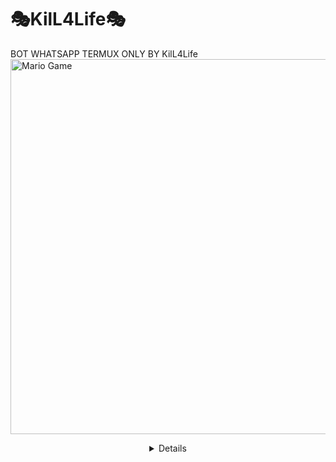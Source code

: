 # 🎭KilL4Life🎭
BOT WHATSAPP TERMUX ONLY BY KilL4Life
<img src="https://github.com/TheDudeThatCode/TheDudeThatCode/blob/master/Assets/Developer.gif" alt="Mario Game" width="600" />
<div align="center">
<details>
 
>kalo Mau Reupload Tag nama saya
>hargai pembuat skrip





### Alat dan Bahan
Siapin alat dan bahannya.
```bash
✔︎   niat
✔︎     2 handphone (1 buat jalanin sc, 1 buat scan kode qr kak)
              ✔︎     jaringan internet kenceng,kuota+
     ✔︎        penyimpanan yang memadai
✔︎       aplikasi whatsapp
✔︎      aplikasi termux
```

### Informasi Pengguna
Script ini di modifikasi sama saya sendiri XP-TN
```bash
> Support My Github😘
> Jangan Lupa follow github saya🤗
> jika error lapor ke Pembuat script chat wa link ada di github 
```
### Cara Installnya
Script ini di modifikasi sama saya sendiri XP-TN.
```bash
kalo lu belum punya apk termux, download di playstore
> masuk ke apk termux lalu ketik dibawah ini!
> termux-setup-storage
> pkg install git && pkg install tesseract && pkg install wget && pkg install ffmpeg && pkg install nodejs
> apt update && apt upgrade
> git clone https://github.com/XP-TN/XP-TNNBOT
> cd XP-TNNBOT
> npm i -g cwebp && npm i node-tesseract-ocr && npm i -g ytdl && npm i  && npm i got && node index js
> Tinggal scan kode qr yeee...done
```
### install bahan² untuk PC/RDP
Siapin alat dan bahannya.
```bash
> Download Nodejs
> jika udah open laLU install script ini
> jika udh semua kalian pindahkan ke localdisk c
> jika udah ketik di nodejs nya cd C:\XP-TNNBOT-main
> npm i ytdl
> npm i cwebp
> npm i
> npm i got
> node index.js
```
### masih sebagaiyan vitur masih ada bug
```php
Nanti kami betulkan😘 jnagan lupa follow
Github ini dan support😅
```
## Features

| XP-TNBOT      |                   Feature        |
 :-----------: | :------------------------------: |
|       ✅       | Sticker Creator                  |
|       ✅       | Nulis                            |
|       ✅       | Covid (new)                      |
|       ✅       | Alay (new)                       |
|       ✅       | Lirik (new)                      |
|       ✅       | Foto Anime                       |
|       ✅       | Foto cewek/cowok (new)           |
|       ✅       | Pantun                           |
|       ✅       | Youtube Downloader               |
|       ✅       | Quotes                           |
|       ✅       | Nama (new)                       |
|       ✅       | Foto Anime                       |
|       ✅       | Pasangan (new)                   |
|       ✅       | Sholat (new )                    |
|       ✅       | Suara Google (fix)               |
|       ✅       | Quran                            |
|       ✅       | Youtube MP3 Downloader           |
|       ✅       | Intagram Downloader              |
|       ✅       | Twitter Downloader               |
|       ✅       | Facebook Downloader              |
|       ✅       | TikTok Downloader  (new)         |
|       ✅       | Wikipedia                        |
|       ✅       | Say                              |
|       ✅       | Toxic (new)                      |
|       ✅       | loli                             |
|       ✅       | hentai                           |
|       ✅       | anime (new)                      |
|       ✅       | Owner (new)                      |
|       ✅       | kata bijak                       |
|       ✅       | Fakta                            |
|       ✅       | Pokemon                          |
|       ✅       | Info                             |
|       ✅       | Donate                           |
|                   MORE                           |

## Note
BOT INI KHUSUS HP/TERMUX DOANG YAH,JIKA MAU RE-UPLOAD CANTUMKAN NAMA SAYA (XP-TN)

## Sosial Media Admin
* [`Youtube Admin`](https://www.youtube.com/channel/UCMiQsqzWvj-zKxNlFlG_Wiw)
* [`Instagram Admin`](https://instagram.com/mragung23)
* [`WhatsApp Admin `](https://wa.me/+6289655478810)

